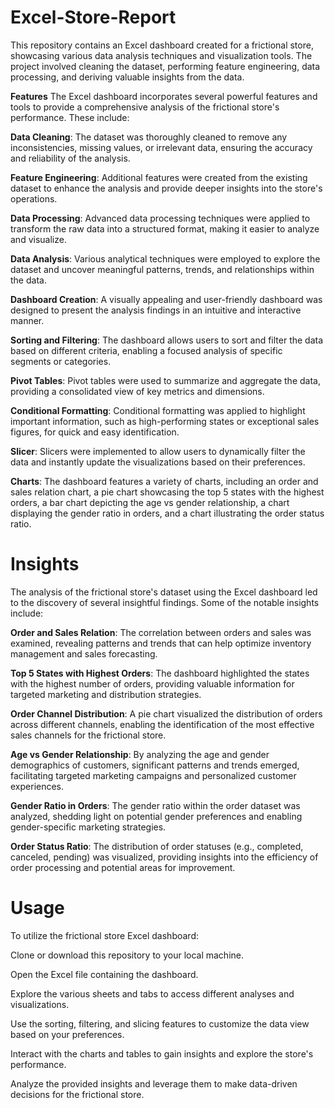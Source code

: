 # Excel-Store-Report
This repository contains an Excel dashboard created for a frictional store, showcasing various data analysis techniques and visualization tools. The project involved cleaning the dataset, performing feature engineering, data processing, and deriving valuable insights from the data.

**Features**
The Excel dashboard incorporates several powerful features and tools to provide a comprehensive analysis of the frictional store's performance. These include:

**Data Cleaning**: The dataset was thoroughly cleaned to remove any inconsistencies, missing values, or irrelevant data, ensuring the accuracy and reliability of the analysis.

**Feature Engineering**: Additional features were created from the existing dataset to enhance the analysis and provide deeper insights into the store's operations.

**Data Processing**: Advanced data processing techniques were applied to transform the raw data into a structured format, making it easier to analyze and visualize.

**Data Analysis**: Various analytical techniques were employed to explore the dataset and uncover meaningful patterns, trends, and relationships within the data.

**Dashboard Creation**: A visually appealing and user-friendly dashboard was designed to present the analysis findings in an intuitive and interactive manner.

**Sorting and Filtering**: The dashboard allows users to sort and filter the data based on different criteria, enabling a focused analysis of specific segments or categories.

**Pivot Tables**: Pivot tables were used to summarize and aggregate the data, providing a consolidated view of key metrics and dimensions.

**Conditional Formatting**: Conditional formatting was applied to highlight important information, such as high-performing states or exceptional sales figures, for quick and easy identification.

**Slicer**: Slicers were implemented to allow users to dynamically filter the data and instantly update the visualizations based on their preferences.

**Charts**: The dashboard features a variety of charts, including an order and sales relation chart, a pie chart showcasing the top 5 states with the highest orders, a bar chart depicting the age vs gender relationship, a chart displaying the gender ratio in orders, and a chart illustrating the order status ratio.

# Insights
The analysis of the frictional store's dataset using the Excel dashboard led to the discovery of several insightful findings. Some of the notable insights include:

**Order and Sales Relation**: The correlation between orders and sales was examined, revealing patterns and trends that can help optimize inventory management and sales forecasting.

**Top 5 States with Highest Orders**: The dashboard highlighted the states with the highest number of orders, providing valuable information for targeted marketing and distribution strategies.

**Order Channel Distribution**: A pie chart visualized the distribution of orders across different channels, enabling the identification of the most effective sales channels for the frictional store.

**Age vs Gender Relationship**: By analyzing the age and gender demographics of customers, significant patterns and trends emerged, facilitating targeted marketing campaigns and personalized customer experiences.

**Gender Ratio in Orders**: The gender ratio within the order dataset was analyzed, shedding light on potential gender preferences and enabling gender-specific marketing strategies.

**Order Status Ratio**: The distribution of order statuses (e.g., completed, canceled, pending) was visualized, providing insights into the efficiency of order processing and potential areas for improvement.

# Usage
To utilize the frictional store Excel dashboard:

Clone or download this repository to your local machine.

Open the Excel file containing the dashboard.

Explore the various sheets and tabs to access different analyses and visualizations.

Use the sorting, filtering, and slicing features to customize the data view based on your preferences.

Interact with the charts and tables to gain insights and explore the store's performance.

Analyze the provided insights and leverage them to make data-driven decisions for the frictional store.
